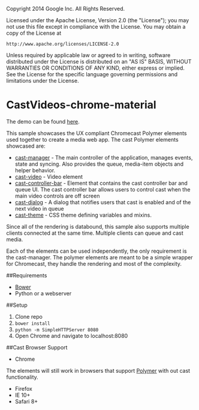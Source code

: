 Copyright 2014 Google Inc. All Rights Reserved.

Licensed under the Apache License, Version 2.0 (the "License");
you may not use this file except in compliance with the License.
You may obtain a copy of the License at

    http://www.apache.org/licenses/LICENSE-2.0

Unless required by applicable law or agreed to in writing, software
distributed under the License is distributed on an "AS IS" BASIS,
WITHOUT WARRANTIES OR CONDITIONS OF ANY KIND, either express or implied.
See the License for the specific language governing permissions and
limitations under the License.

# CastVideos-chrome-material

The demo can be found [here](http://googlecast.github.io/CastVideos-chrome-material/).

This sample showcases the UX compliant Chromecast Polymer elements used together to create a media 
web app.  The cast Polymer elements showcased are:

* [cast-manager](https://github.com/googlecast/cast-manager-polymer) - The main controller of the 
application, manages events, state and syncing.  Also provides the queue, media-item objects and 
helper behavior.
* [cast-video](https://github.com/googlecast/cast-video-polymer) - Video element
* [cast-controller-bar](https://github.com/googlecast/cast-controller-bar-polymer) - Element that contains the cast controller bar and queue UI.  The cast controller bar allows users to control cast when the main video controls are off screen
* [cast-dialog](https://github.com/googlecast/cast-dialog-polymer) - A dialog that notifies users 
that cast is enabled and of the next video in queue
* [cast-theme](https://github.com/googlecast/cast-theme-polymer) - CSS theme defining variables and 
mixins. 

Since all of the rendering is databound, this sample also supports multiple clients connected at
the same time.  Multiple clients can queue and cast media.

Each of the elements can be used independently, the only requirement is the cast-manager.
The polymer elements are meant to be a simple wrapper for Chromecast, they handle the rendering
and most of the complexity.

##Requirements

* [Bower](http://bower.io/)
* Python or a webserver

##Setup

1. Clone repo
2. `bower install`
3. `python -m SimpleHTTPServer 8080`
4. Open Chrome and navigate to localhost:8080

##Cast Browser Support
* Chrome

The elements will still work in browsers that support [Polymer](https://www.polymer-project.org/0.5/resources/compatibility.html) with out cast functionality.
* Firefox
* IE 10+
* Safari 8+